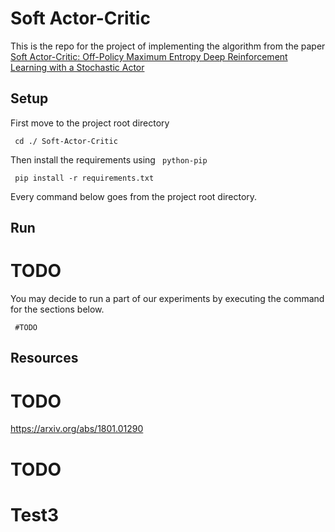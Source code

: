 # Soft Actor-Critic
This is the repo for the project of implementing the algorithm from the paper <a href="https://arxiv.org/pdf/1801.01290.pdf"> Soft Actor-Critic: Off-Policy Maximum Entropy Deep Reinforcement Learning with a Stochastic Actor </a>

## Setup 

First move to the project root directory

<code> cd ./ Soft-Actor-Critic </code>

Then install the requirements using <code> python-pip </code>

<code> pip install -r requirements.txt </code>

Every command below goes from the project root directory.

## Run 
# TODO
You may decide to run a part of our experiments by executing the command for the sections below. 

<code> #TODO </code>
## Resources 
# TODO 
https://arxiv.org/abs/1801.01290
# TODO
# Test3